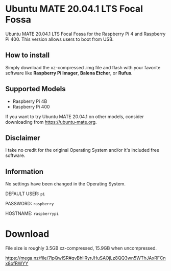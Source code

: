 # Ubuntu MATE 20.04.1 LTS Focal Fossa

Ubuntu MATE 20.04.1 LTS Focal Fossa for the Raspberry Pi 4 and Raspberry Pi 400. This version allows users to boot from USB.

## How to install

Simply download the xz-compressed .img file and flash with your favorite software like **Raspberry Pi Imager**, **Balena Etcher**, or **Rufus**.

## Supported Models

- Raspberry Pi 4B
- Raspberry Pi 400

If you want to try Ubuntu MATE 20.04.1 on other models, consider downloading from https://ubuntu-mate.org.

## Disclaimer

I take no credit for the original Operating System and/or it's included free software.

## Information

No settings have been changed in the Operating System.

DEFAULT USER: `pi`<br>

PASSWORD: `raspberry`<br>

HOSTNAME: `raspberrypi`<br>

# Download

File size is roughly 3.5GB xz-compressed, 15.9GB when uncompressed.

https://mega.nz/file/7lpQwISR#qvBhliRyrJHuSAOjLz8QQ3wn5WThJAxRFCnx8ofRWYY

